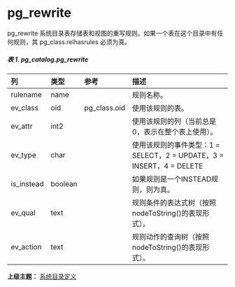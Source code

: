 # pg\_rewrite

pg\_rewrite 系统目录表存储表和视图的重写规则。如果一个表在这个目录中有任何规则，其 pg\_class.relhasrules 必须为真。

##### 表 1. pg\_catalog.pg\_rewrite

| 列 | 类型 | 参考 | 描述 |
| :--- | :--- | :--- | :--- |
| rulename | name |  | 规则名称。 |
| ev\_class | oid | pg\_class.oid | 使用该规则的表。 |
| ev\_attr | int2 |  | 使用该规则的列（当前总是0，表示在整个表上使用）。 |
| ev\_type | char |  | 使用该规则的事件类型：1 = SELECT，2 = UPDATE，3 = INSERT，4 = DELETE |
| is\_instead | boolean |  | 如果规则是一个INSTEAD规则，则为真。 |
| ev\_qual | text |  | 规则条件的表达式树（按照nodeToString\(\)的表现形式）。 |
| ev\_action | text |  | 规则动作的查询树（按照nodeToString\(\)的表现形式）。 |

**上级主题：** [系统目录定义](./README.md)
